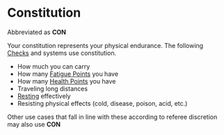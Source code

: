 # Constitution

Abbreviated as **CON**

Your constitution represents your physical endurance. The following [Checks](../../Game%20Procedures/Check.md) and systems use constitution.

- How much you can carry
- How many [Fatigue Points](../Derived%20Statistics/Fatigue%20Points.md) you have
- How many [Health Points](../Derived%20Statistics/Health%20Points.md) you have 
- Traveling long distances
- [Resting](../../Game%20Procedures/Resting.md) effectively 
- Resisting physical effects (cold, disease, poison, acid, etc.)

Other use cases that fall in line with these according to referee discretion may also use **CON**
